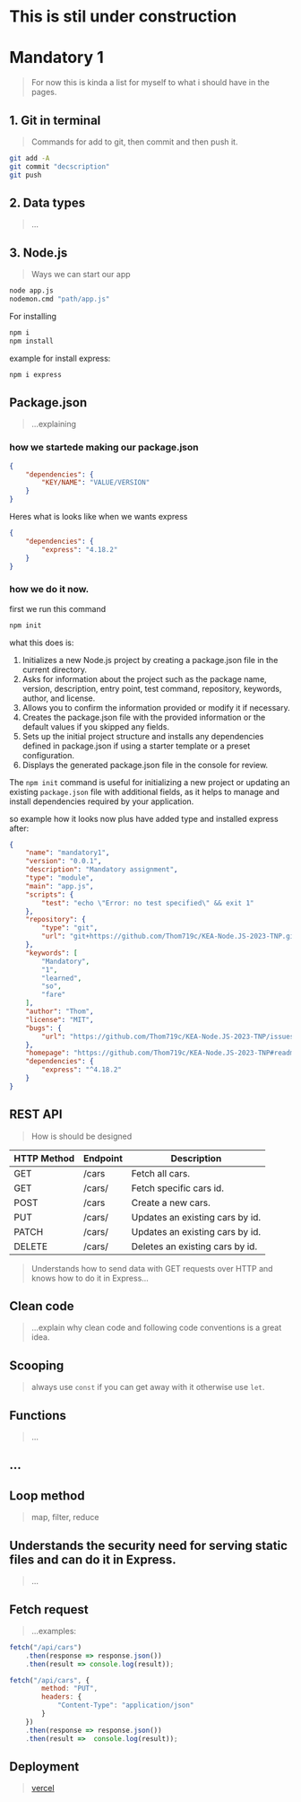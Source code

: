 # **This is stil under construction**
# Mandatory 1
> For now this is kinda a list for myself to what i should have in the pages.

## 1. Git in terminal
> Commands for add to git, then commit and then push it.
```bash
git add -A
git commit "decscription"
git push
```

## 2. Data types
> ...

## 3. Node.js
> Ways we can start our app

```bash
node app.js
nodemon.cmd "path/app.js"
```
For installing
```bash
npm i
npm install
``` 

example for install express:
```bash
npm i express
```

## Package.json
> ...explaining
### how we startede making our package.json
```json
{
    "dependencies": {
        "KEY/NAME": "VALUE/VERSION"
    }
}
```
Heres what is looks like when we wants express
```json
{
    "dependencies": {
        "express": "4.18.2"
    }
}
```

### how we do it now.
first we run this command
```bash
npm init
```
what this does is:
1. Initializes a new Node.js project by creating a package.json file in the current directory.
2. Asks for information about the project such as the package name, version, description, entry point, test command, repository, keywords, author, and license.
3. Allows you to confirm the information provided or modify it if necessary.
4. Creates the package.json file with the provided information or the default values if you skipped any fields.
5. Sets up the initial project structure and installs any dependencies defined in package.json if using a starter template or a preset configuration.
6. Displays the generated package.json file in the console for review.

The ```npm init``` command is useful for initializing a new project or updating an existing ```package.json``` file with additional fields, as it helps to manage and install dependencies required by your application.

so example how it looks now plus have added type and installed express after:
```json
{
    "name": "mandatory1",
    "version": "0.0.1",
    "description": "Mandatory assignment",
    "type": "module",
    "main": "app.js",
    "scripts": {
        "test": "echo \"Error: no test specified\" && exit 1"
    },
    "repository": {
        "type": "git",
        "url": "git+https://github.com/Thom719c/KEA-Node.JS-2023-TNP.git"
    },
    "keywords": [
        "Mandatory",
        "1",
        "learned",
        "so",
        "fare"
    ],
    "author": "Thom",
    "license": "MIT",
    "bugs": {
        "url": "https://github.com/Thom719c/KEA-Node.JS-2023-TNP/issues"
    },
    "homepage": "https://github.com/Thom719c/KEA-Node.JS-2023-TNP#readme",
    "dependencies": {
        "express": "^4.18.2"
    }
}
```

## REST API
> How is should be designed

<table>
    <thead>
        <tr>
            <th>HTTP Method</th>
            <th>Endpoint</th>
            <th>Description</th>
        </tr>
    </thead>
    <tbody>
        <tr>
            <td>GET</td>
            <td>/cars</td>
            <td>Fetch all cars.</td>
        </tr>
        <tr>
            <td>GET</td>
            <td>/cars/<id></td>
            <td>Fetch specific cars id.</td>
        </tr>
        <tr>
            <td>POST</td>
            <td>/cars</td>
            <td>Create a new cars.</td>
        </tr>
        <tr>
            <td>PUT</td>
            <td>/cars/<id></td>
            <td>Updates an existing cars by id.</td>
        </tr>
        <tr>
            <td>PATCH</td>
            <td>/cars/<id></td>
            <td>Updates an existing cars by id.</td>
        </tr>
        <tr>
            <td>DELETE</td>
            <td>/cars/<id></td>
            <td>Deletes an existing cars by id.</td>
        </tr>
    </tbody>
</table>

> Understands how to send data with GET requests over HTTP and knows how to do it in Express...


## Clean code
> ...explain why clean code and following code conventions is a great idea.

## Scooping
> always use ```const``` if you can get away with it otherwise use ```let```.

## Functions
> ...

## ...

## Loop method
> map, filter, reduce

## Understands the security need for serving static files and can do it in Express.
> ...

## Fetch request
> ...examples:
```js
fetch("/api/cars")
    .then(response => response.json())
    .then(result => console.log(result));
```
```js
fetch("/api/cars", {
        method: "PUT",
        headers: {
            "Content-Type": "application/json"
        }
    })
    .then(response => response.json())
    .then(result =>  console.log(result));
```

## Deployment
> [vercel](https://vercel.com/)